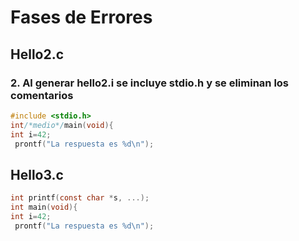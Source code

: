 # Fases de Errores


## Hello2.c
### 2. Al generar hello2.i se incluye stdio.h y se eliminan los comentarios

```c
#include <stdio.h>
int/*medio*/main(void){
int i=42;
 prontf("La respuesta es %d\n");
```


## Hello3.c
```c
int printf(const char *s, ...);
int main(void){
int i=42;
 prontf("La respuesta es %d\n");
```

